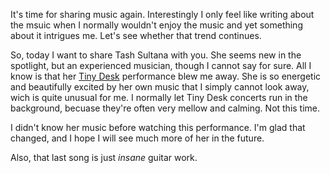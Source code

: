 It's time for sharing music again. Interestingly I only feel like writing about
the msuic when I normally wouldn't enjoy the music and yet something about it
intrigues me. Let's see whether that trend continues.

So, today I want to share Tash Sultana with you. She seems new in the spotlight,
but an experienced musician, though I cannot say for sure. All I know is that her
[Tiny Desk](http://www.npr.org/2017/04/06/522848880/tash-sultana-tiny-desk-concert)
performance blew me away. She is so energetic and beautifully excited by her own
music that I simply cannot look away, wich is quite unusual for me. I normally
let Tiny Desk concerts run in the background, becuase they're often very mellow
and calming. Not this time.

I didn't know her music before watching this performance. I'm glad that changed,
and I hope I will see much more of her in the future.

Also, that last song is just _insane_ guitar work.
